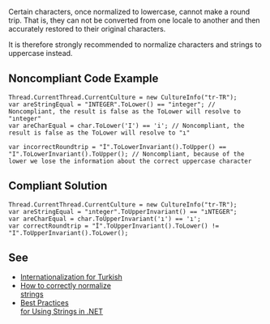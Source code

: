 
Certain characters, once normalized to lowercase, cannot make a round trip. That is, they can not be converted from one locale to another and then<br>accurately restored to their original characters.

It is therefore strongly recommended to normalize characters and strings to uppercase instead.

## Noncompliant Code Example


    Thread.CurrentThread.CurrentCulture = new CultureInfo("tr-TR");
    var areStringEqual = "INTEGER".ToLower() == "integer"; // Noncompliant, the result is false as the ToLower will resolve to "ınteger"
    var areCharEqual = char.ToLower('I') == 'i'; // Noncompliant, the result is false as the ToLower will resolve to "ı"
    
    var incorrectRoundtrip = "İ".ToLowerInvariant().ToUpper() == "I".ToLowerInvariant().ToUpper(); // Noncompliant, because of the lower we lose the information about the correct uppercase character


## Compliant Solution


    Thread.CurrentThread.CurrentCulture = new CultureInfo("tr-TR");
    var areStringEqual = "ınteger".ToUpperInvariant() == "ıNTEGER";
    var areCharEqual = char.ToUpperInvariant('ı') == 'ı';
    var correctRoundtrip = "İ".ToUpperInvariant().ToLower() != "I".ToUpperInvariant().ToLower();


## See

- [Internationalization for Turkish](http://www.i18nguy.com/unicode/turkish-i18n.html)
- [How to correctly normalize<br>  strings](https://gingter.org/2018/07/10/how-to-correctly-normalize-strings-and-how-to-compare-them-in-net/)
- [Best Practices<br>  for Using Strings in .NET](https://docs.microsoft.com/en-us/dotnet/standard/base-types/best-practices-strings#recommendations-for-string-usage)

